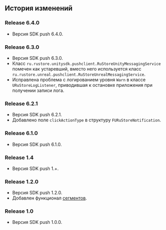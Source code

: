 ## История изменений

### Release 6.4.0
- Версия SDK push 6.4.0.

### Release 6.3.0
- Версия SDK push 6.3.0.
- Класс `ru.rustore.unitysdk.pushclient.RuStoreUnityMessagingService` помечен как устаревший, вместо него используется класс `ru.rustore.unreal.pushclient.RuStoreUnrealMessagingService`.
- Исправлена проблема с логированием уровня `Warn` в классе `URuStoreLogListener`, приводившая к остановке приложения при получении записи лога.

### Release 6.2.1
- Версия SDK push 6.2.1.
- Добавлено поле `clickActionType` в структуру `FURuStoreNotification`.

### Release 6.1.0
- Версия SDK push 6.1.0.

### Release 1.4
- Версия SDK push 1.+.

### Release 1.2.0
- Версия SDK push 1.2.0.
- Добавлен функционал [сегментов](https://www.rustore.ru/help/sdk/push-notifications/using-segments).

### Release 1.0
- Версия SDK push 1.0.0.
